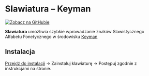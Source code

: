 
# Slawiatura – Keyman


[![Zobacz na GitHubie](https://img.shields.io/badge/Zobacz%20na%20GitHubie-f2f2f2?style=for-the-badge&logo=github&logoColor=303030&color=f2f2f2)](https://github.com/IS-UMK/Slaviature/blob/master/keyman/pl/)

**Slawiatura** umożliwia szybkie wprowadzanie znaków Slawistycznego Alfabetu
Fonetycznego w środowisku [Keyman](https://keyman.com/)

## Instalacja

[Przejdź do instalacji](https://keyman.com/keyboards/slaviature) → Zainstaluj
klawiaturę → Postępuj zgodnie z instrukcjami na stronie.
